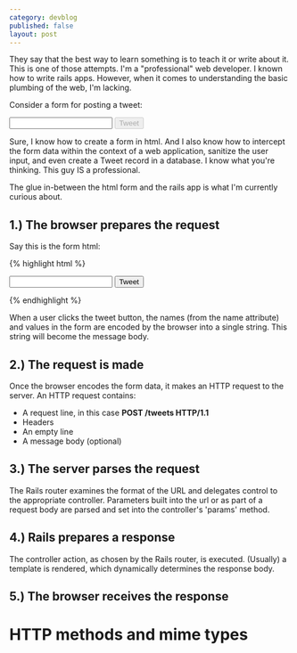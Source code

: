 ```yaml
---
category: devblog
published: false
layout: post
---
```


They say that the best way to learn something is to teach it or write about it.  This is one of those attempts.  I'm a "professional" web developer.  I known how to write rails apps.  However, when it comes to understanding the basic plumbing of the web, I'm lacking.

Consider a form for posting a tweet:

<form action="/tweets" method="post">
  <input type="text" name="tweet_body" />
  <input type="submit" value="Tweet" disabled="disabled" />
</form>

Sure, I know how to create a form in html.  And I also know how to intercept the form data within the context of a web application, sanitize the user input, and even create a Tweet record in a database.  I know what you're thinking.  This guy IS a professional.

The glue in-between the html form and the rails app is what I'm currently curious about.

## 1.) The browser prepares the request
Say this is the form html:

  {% highlight html %}
  <form action="/tweets" method="post">
    <input type="text" name="tweet_body" />
    <input type="submit" value="Tweet" />
  </form>
  {% endhighlight %}

When a user clicks the tweet button, the names (from the name attribute) and values in the form are encoded by the browser into a single string.  This string will become the message body.

## 2.) The request is made

Once the browser encodes the form data, it makes an HTTP request to the server.
An HTTP request contains:
* A request line, in this case __POST /tweets HTTP/1.1__
* Headers
* An empty line
* A message body (optional)

## 3.) The server parses the request

The Rails router examines the format of the URL and delegates control to the appropriate controller.
Parameters built into the url or as part of a request body are parsed and set into the controller's 'params' method.

## 4.) Rails prepares a response

The controller action, as chosen by the Rails router, is executed.
(Usually) a template is rendered, which dynamically determines the response body.

## 5.) The browser receives the response

# HTTP methods and mime types
